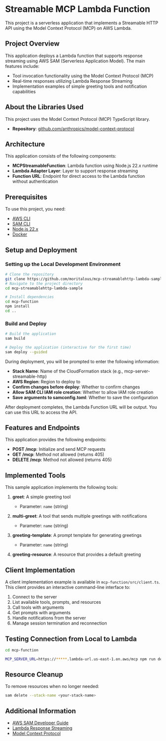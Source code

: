 # Streamable MCP Lambda Function

This project is a serverless application that implements a Streamable HTTP API using the Model Context Protocol (MCP) on AWS Lambda.

## Project Overview

This application deploys a Lambda function that supports response streaming using AWS SAM (Serverless Application Model). The main features include:

- Tool invocation functionality using the Model Context Protocol (MCP)
- Real-time responses utilizing Lambda Response Streaming
- Implementation examples of simple greeting tools and notification capabilities

## About the Libraries Used

This project uses the Model Context Protocol (MCP) TypeScript library.

- **Repository**: [github.com/anthropics/model-context-protocol](https://github.com/anthropics/model-context-protocol)

## Architecture

This application consists of the following components:

- **MCPStreamableFunction**: Lambda function using Node.js 22.x runtime
- **Lambda Adapter Layer**: Layer to support response streaming
- **Function URL**: Endpoint for direct access to the Lambda function without authentication

## Prerequisites

To use this project, you need:

- [AWS CLI](https://aws.amazon.com/cli/)
- [SAM CLI](https://docs.aws.amazon.com/serverless-application-model/latest/developerguide/serverless-sam-cli-install.html)
- [Node.js 22.x](https://nodejs.org/en/)
- [Docker](https://www.docker.com/products/docker-desktop)

## Setup and Deployment

### Setting up the Local Development Environment

```bash
# Clone the repository
git clone https://github.com/moritalous/mcp-streamablehttp-lambda-sample.git
# Navigate to the project directory
cd mcp-streamablehttp-lambda-sample

# Install dependencies
cd mcp-function
npm install
cd ..
```

### Build and Deploy

```bash
# Build the application
sam build

# Deploy the application (interactive for the first time)
sam deploy --guided
```

During deployment, you will be prompted to enter the following information:

- **Stack Name**: Name of the CloudFormation stack (e.g., mcp-server-streamable-http)
- **AWS Region**: Region to deploy to
- **Confirm changes before deploy**: Whether to confirm changes
- **Allow SAM CLI IAM role creation**: Whether to allow IAM role creation
- **Save arguments to samconfig.toml**: Whether to save the configuration

After deployment completes, the Lambda Function URL will be output. You can use this URL to access the API.

## Features and Endpoints

This application provides the following endpoints:

- **POST /mcp**: Initialize and send MCP requests
- **GET /mcp**: Method not allowed (returns 405)
- **DELETE /mcp**: Method not allowed (returns 405)

## Implemented Tools

This sample application implements the following tools:

1. **greet**: A simple greeting tool
   - Parameter: `name` (string)

2. **multi-greet**: A tool that sends multiple greetings with notifications
   - Parameter: `name` (string)

3. **greeting-template**: A prompt template for generating greetings
   - Parameter: `name` (string)

4. **greeting-resource**: A resource that provides a default greeting

## Client Implementation

A client implementation example is available in `mcp-function/src/client.ts`. This client provides an interactive command-line interface to:

1. Connect to the server
2. List available tools, prompts, and resources
3. Call tools with arguments
4. Get prompts with arguments
5. Handle notifications from the server
6. Manage session termination and reconnection

## Testing Connection from Local to Lambda

```bash
cd mcp-function

MCP_SERVER_URL=https://*****.lambda-url.us-east-1.on.aws/mcp npm run dev:client
```

## Resource Cleanup

To remove resources when no longer needed:

```bash
sam delete --stack-name <your-stack-name>
```

## Additional Information

- [AWS SAM Developer Guide](https://docs.aws.amazon.com/serverless-application-model/latest/developerguide/what-is-sam.html)
- [Lambda Response Streaming](https://docs.aws.amazon.com/lambda/latest/dg/configuration-response-streaming.html)
- [Model Context Protocol](https://github.com/anthropics/model-context-protocol)

